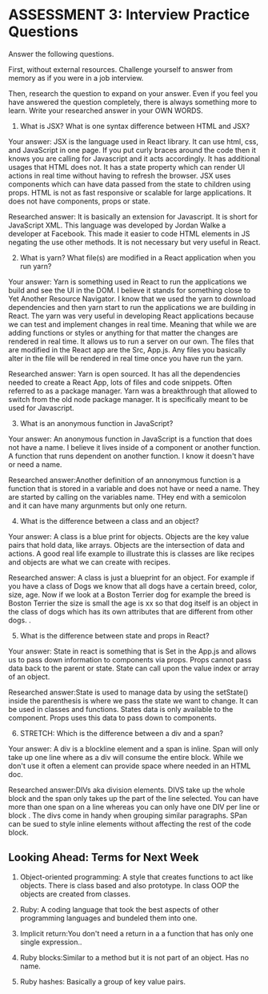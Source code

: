 # ASSESSMENT 3: Interview Practice Questions

Answer the following questions.

First, without external resources. Challenge yourself to answer from memory as if you were in a job interview.

Then, research the question to expand on your answer. Even if you feel you have answered the question completely, there is always something more to learn. Write your researched answer in your OWN WORDS.

1. What is JSX? What is one syntax difference between HTML and JSX?

Your answer: JSX is the language used in React library. It can use html, css, and JavaScript in one page. If you put curly braces around the code then it knows you are calling for Javascript and it acts accordingly. It has additional usages that HTML does not. It has a state property which can render UI actions in real time without having to refresh the browser. JSX uses components which can have data passed from the state to children using props. HTML is not as fast responsive or scalable for large applications. It does not have components, props or state. 

Researched answer: It is basically an  extension for Javascript. It is short for JavaScript XML.
This language was developed by Jordan Walke a developer at Facebook. This made it easier to code HTML elements in JS negating the use other methods. It is not necessary but very useful in React. 

2. What is yarn? What file(s) are modified in a React application when you run yarn?

Your answer: Yarn is something used in React to run the applications we build and see the UI in the DOM. I believe it stands for something close to Yet Another Resource Navigator. I know that we used the yarn to download dependencies and then yarn start to run the applications we are building in React. The yarn was very useful in developing React applications because we can test and implement changes in real time. Meaning that while we are adding functions or styles or anything for that matter the changes are rendered in real time. It allows us to run a server on our own. The files that are modified in the React app are the Src, App.js. Any files you basically alter in the file will be rendered in real time once you have run the yarn.

Researched answer: Yarn is open sourced.  It has all the dependencies needed to create a React App, lots of files and code snippets. Often referred to as a package manager. Yarn was a breakthrough that allowed to switch from the old node package manager. It is specifically meant to be used for Javascript. 

3. What is an anonymous function in JavaScript?

Your answer: An anonymous function in JavaScript is a function that does not have a name. I believe it lives inside of a component or another function. A function that runs dependent on another function. I know it doesn't have or need a name. 

Researched answer:Another definition of an annonymous function is a function that is stored in a variable and does not have or need a name. They are started by calling on the variables name. THey end with a semicolon and it can have many argunments but only one return.

4. What is the difference between a class and an object?

Your answer: A class is a blue print for objects. Objects are the key value pairs that hold data, like arrays. Objects are the intersection of data and actions. A good real life example to illustrate this is classes are like recipes and objects are what we can create with recipes. 

Researched answer: A class is just a blueprint for an object. For example if you have a class of Dogs we know that all dogs have a certain breed, color, size, age. Now if we look at a Boston Terrier dog for example the breed is Boston Terrier the size is small the age is xx so that dog itself is an object in the class of dogs which has its own attributes that are different from other dogs. .

5. What is the difference between state and props in React?

Your answer: State in react is something that is Set in the App.js and allows us to pass down information to components via props. Props cannot pass data back to the parent or state. State can call upon the value index or array of an object. 

Researched answer:State is used to manage data by using the setState() inside the parenthesis is where we pass the state we want to change. It can be used in classes and functions. States data is only available to the component. Props uses this data to pass down to components. 

6. STRETCH: Which is the difference between a div and a span?

Your answer: A div is a blockline element and a span is inline. Span will only take up one line where as a div will consume the entire block. While we don't use it often a <span> element can provide space where needed in an HTML doc.

Researched answer:DIVs aka division elements. DIVS take up the whole block and the span only takes up the part of the line selected. You can have more than one span on a line whereas you can only have one DIV per line or block . The divs come in handy when grouping similar paragraphs. SPan can be sued to style inline elements without affecting the rest of the code block. 

## Looking Ahead: Terms for Next Week

1. Object-oriented programming: A style that creates functions to act like objects. There is class based and also prototype. In class OOP the objects are created from classes.

2. Ruby: A coding language that took the best aspects of other programming languages and bundeled them into one. 

3. Implicit return:You don't need a return in a a function that has only one single expression.. 

4. Ruby blocks:Similar to a method but it is not part of an object. Has no name.

5. Ruby hashes: Basically a group of key value pairs. 
